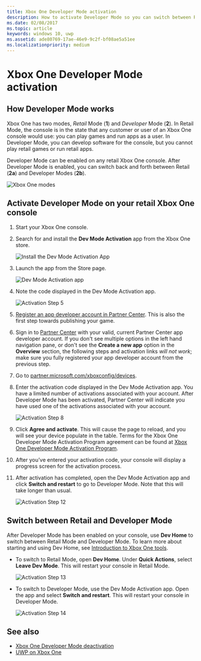 ```yaml
---
title: Xbox One Developer Mode activation
description: How to activate Developer Mode so you can switch between Retail Mode and Developer Mode.
ms.date: 02/08/2017
ms.topic: article
keywords: windows 10, uwp
ms.assetid: ade80769-17ae-46e9-9c2f-bf08ae5a51ee
ms.localizationpriority: medium
---
```

# Xbox One Developer Mode activation

## How Developer Mode works
Xbox One has two modes, *Retail* Mode (**1**) and *Developer* Mode (**2**). In Retail Mode, the console is in the state that any customer or user of an Xbox One console would use: you can play games and run apps as a user. In Developer Mode, you can develop software for the console, but you cannot play retail games or run retail apps.

Developer Mode can be enabled on any retail Xbox One console. After Developer Mode is enabled, you can switch back and forth between Retail (**2a**) and Developer Modes (**2b**).

![Xbox One modes](images/dev-mode-flow.png)

## Activate Developer Mode on your retail Xbox One console

1.	Start your Xbox One console.

2.	Search for and install the **Dev Mode Activation** app from the Xbox One store.

    ![Install the Dev Mode Activation App](images/devkit-activation-1.png)

3.	Launch the app from the Store page.

    ![Dev Mode Activation app](images/devkit-activation-2.png)

4.	Note the code displayed in the Dev Mode Activation app.

    ![Activation Step 5](images/activation-step-5.png)  
    
5.	[Register an app developer account in Partner Center](https://developer.microsoft.com/store/register).  This is also the first step towards publishing your game.

6.	Sign in to [Partner Center](https://partner.microsoft.com/dashboard) with your valid, current Partner Center app developer account.  If you don't see multiple options in the left hand navigation pane, or don't see the **Create a new app** option in the **Overview** section, the following steps and activation links _will not work_; make sure you fully registered your app developer account from the previous step.

7.	Go to [partner.microsoft.com/xboxconfig/devices](https://partner.microsoft.com/xboxconfig/devices).

8.	Enter the activation code displayed in the Dev Mode Activation app. You have a limited number of activations associated with your account. After Developer Mode has been activated, Partner Center will indicate you have used one of the activations associated with your account.

    ![Activation Step 8](images/activation-step-8-rs2.png)    
    
9.	Click **Agree and activate**. This will cause the page to reload, and you will see your device populate in the table. Terms for the Xbox One Developer Mode Activation Program agreement can be found at [Xbox One Developer Mode Activation Program](/legal/windows/agreements/xbox-one-developer-mode-activation).

10.	After you’ve entered your activation code, your console will display a progress screen for the activation process.  
    
11.	After activation has completed, open the Dev Mode Activation app and click **Switch and restart** to go to Developer Mode. Note that this will take longer than usual.

    ![Activation Step 12](images/activation-step-12.png)   

## Switch between Retail and Developer Mode
After Developer Mode has been enabled on your console, use **Dev Home** to switch between Retail Mode and Developer Mode. To learn more about starting and using Dev Home, see [Introduction to Xbox One tools](introduction-to-xbox-tools.md).

* To switch to Retail Mode, open **Dev Home**. Under **Quick Actions**, select **Leave Dev Mode**. This will restart your console in Retail Mode.    

  ![Activation Step 13](images/activation-step-13-rs4.png)  
  
* To switch to Developer Mode, use the Dev Mode Activation app. Open the app and select **Switch and restart**. This will restart your console in Developer Mode.  

  ![Activation Step 14](images/activation-step-12.png)  

## See also
- [Xbox One Developer Mode deactivation](devkit-deactivation.md)
- [UWP on Xbox One](index.md)